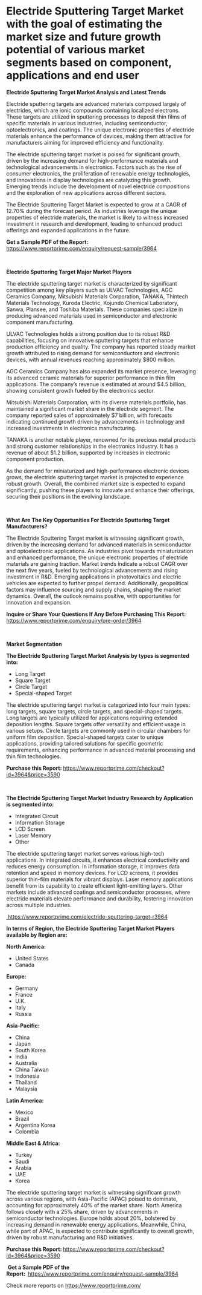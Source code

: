 <p><h1>Electride Sputtering Target Market with the goal of estimating the market size and future growth potential of various market segments based on component, applications and end user</h1></p><p><strong>Electride Sputtering Target Market Analysis and Latest Trends</strong></p>
<p><p>Electride sputtering targets are advanced materials composed largely of electrides, which are ionic compounds containing localized electrons. These targets are utilized in sputtering processes to deposit thin films of specific materials in various industries, including semiconductor, optoelectronics, and coatings. The unique electronic properties of electride materials enhance the performance of devices, making them attractive for manufacturers aiming for improved efficiency and functionality.</p><p>The electride sputtering target market is poised for significant growth, driven by the increasing demand for high-performance materials and technological advancements in electronics. Factors such as the rise of consumer electronics, the proliferation of renewable energy technologies, and innovations in display technologies are catalyzing this growth. Emerging trends include the development of novel electride compositions and the exploration of new applications across different sectors.</p><p>The Electride Sputtering Target Market is expected to grow at a CAGR of 12.70% during the forecast period. As industries leverage the unique properties of electride materials, the market is likely to witness increased investment in research and development, leading to enhanced product offerings and expanded applications in the future.</p></p>
<p><strong>Get a Sample PDF of the Report:&nbsp;</strong> <a href="https://www.reportprime.com/enquiry/request-sample/3964?utm_campaign=3012&utm_medium=2&utm_source=Github&utm_content=ia&utm_term=18032025&utm_id=electride-sputtering-target">https://www.reportprime.com/enquiry/request-sample/3964</a></p>
<p>&nbsp;</p>
<p><strong>Electride Sputtering Target Major Market Players</strong></p>
<p><p>The electride sputtering target market is characterized by significant competition among key players such as ULVAC Technologies, AGC Ceramics Company, Mitsubishi Materials Corporation, TANAKA, Thintech Materials Technology, Kuroda Electric, Kojundo Chemical Laboratory, Sanwa, Plansee, and Toshiba Materials. These companies specialize in producing advanced materials used in semiconductor and electronic component manufacturing.</p><p>ULVAC Technologies holds a strong position due to its robust R&D capabilities, focusing on innovative sputtering targets that enhance production efficiency and quality. The company has reported steady market growth attributed to rising demand for semiconductors and electronic devices, with annual revenues reaching approximately $800 million.</p><p>AGC Ceramics Company has also expanded its market presence, leveraging its advanced ceramic materials for superior performance in thin film applications. The company’s revenue is estimated at around $4.5 billion, showing consistent growth fueled by the electronics sector.</p><p>Mitsubishi Materials Corporation, with its diverse materials portfolio, has maintained a significant market share in the electride segment. The company reported sales of approximately $7 billion, with forecasts indicating continued growth driven by advancements in technology and increased investments in electronics manufacturing.</p><p>TANAKA is another notable player, renowned for its precious metal products and strong customer relationships in the electronics industry. It has a revenue of about $1.2 billion, supported by increases in electronic component production.</p><p>As the demand for miniaturized and high-performance electronic devices grows, the electride sputtering target market is projected to experience robust growth. Overall, the combined market size is expected to expand significantly, pushing these players to innovate and enhance their offerings, securing their positions in the evolving landscape.</p></p>
<p>&nbsp;</p>
<p><strong>What Are The Key Opportunities For Electride Sputtering Target Manufacturers?</strong></p>
<p><p>The Electride Sputtering Target market is witnessing significant growth, driven by the increasing demand for advanced materials in semiconductor and optoelectronic applications. As industries pivot towards miniaturization and enhanced performance, the unique electronic properties of electride materials are gaining traction. Market trends indicate a robust CAGR over the next five years, fueled by technological advancements and rising investment in R&D. Emerging applications in photovoltaics and electric vehicles are expected to further propel demand. Additionally, geopolitical factors may influence sourcing and supply chains, shaping the market dynamics. Overall, the outlook remains positive, with opportunities for innovation and expansion.</p></p>
<p><strong>Inquire or Share Your Questions If Any Before Purchasing This Report:</strong> <a href="https://www.reportprime.com/enquiry/pre-order/3964?utm_campaign=3012&utm_medium=2&utm_source=Github&utm_content=ia&utm_term=18032025&utm_id=electride-sputtering-target">https://www.reportprime.com/enquiry/pre-order/3964</a></p>
<p>&nbsp;</p>
<p><strong>Market Segmentation</strong></p>
<p><strong>The Electride Sputtering Target Market Analysis by types is segmented into:</strong></p>
<p><ul><li>Long Target</li><li>Square Target</li><li>Circle Target</li><li>Special-shaped Target</li></ul></p>
<p><p>The electride sputtering target market is categorized into four main types: long targets, square targets, circle targets, and special-shaped targets. Long targets are typically utilized for applications requiring extended deposition lengths. Square targets offer versatility and efficient usage in various setups. Circle targets are commonly used in circular chambers for uniform film deposition. Special-shaped targets cater to unique applications, providing tailored solutions for specific geometric requirements, enhancing performance in advanced material processing and thin film technologies.</p></p>
<p><strong>Purchase this Report:&nbsp;</strong><a href="https://www.reportprime.com/checkout?id=3964&price=3590&utm_campaign=3012&utm_medium=2&utm_source=Github&utm_content=ia&utm_term=18032025&utm_id=electride-sputtering-target">https://www.reportprime.com/checkout?id=3964&price=3590</a></p>
<p>&nbsp;</p>
<p><strong>The Electride Sputtering Target Market Industry Research by Application is segmented into:</strong></p>
<p><ul><li>Integrated Circuit</li><li>Information Storage</li><li>LCD Screen</li><li>Laser Memory</li><li>Other</li></ul></p>
<p><p>The electride sputtering target market serves various high-tech applications. In integrated circuits, it enhances electrical conductivity and reduces energy consumption. In information storage, it improves data retention and speed in memory devices. For LCD screens, it provides superior thin-film materials for vibrant displays. Laser memory applications benefit from its capability to create efficient light-emitting layers. Other markets include advanced coatings and semiconductor processes, where electride materials elevate performance and durability, fostering innovation across multiple industries.</p></p>
<p><a href="https://www.reportprime.com/electride-sputtering-target-r3964?utm_campaign=3012&utm_medium=2&utm_source=Github&utm_content=ia&utm_term=18032025&utm_id=electride-sputtering-target">&nbsp;https://www.reportprime.com/electride-sputtering-target-r3964</a></p>
<p><strong>In terms of Region, the Electride Sputtering Target Market Players available by Region are:</strong></p>
<p>
    <p> <strong> North America: </strong>
        <ul>
            <li>United States</li>
            <li>Canada</li>
        </ul>
        </p> 
    <p> <strong> Europe: </strong>
        <ul>
            <li>Germany</li>
            <li>France</li>
            <li>U.K.</li>
            <li>Italy</li>
            <li>Russia</li>
        </ul>
        </p> 
    <p> <strong> Asia-Pacific: </strong>
        <ul>
            <li>China</li>
            <li>Japan</li>
            <li>South Korea</li>
            <li>India</li>
            <li>Australia</li>
            <li>China Taiwan</li>
            <li>Indonesia</li>
            <li>Thailand</li>
            <li>Malaysia</li>
        </ul>
        </p> 
    <p> <strong> Latin America: </strong>
        <ul>
            <li>Mexico</li>
            <li>Brazil</li>
            <li>Argentina Korea</li>
            <li>Colombia</li>
        </ul>
        </p> 
    <p> <strong> Middle East & Africa: </strong>
        <ul>
            <li>Turkey</li>
            <li>Saudi</li>
            <li>Arabia</li>
            <li>UAE</li>
            <li>Korea</li>
        </ul>
    </p>
    </p>
<p><p>The electride sputtering target market is witnessing significant growth across various regions, with Asia-Pacific (APAC) poised to dominate, accounting for approximately 40% of the market share. North America follows closely with a 25% share, driven by advancements in semiconductor technologies. Europe holds about 20%, bolstered by increasing demand in renewable energy applications. Meanwhile, China, while part of APAC, is expected to contribute significantly to overall growth, driven by robust manufacturing and R&D initiatives.</p></p>
<p><strong>Purchase this Report: </strong><a href="https://www.reportprime.com/checkout?id=3964&price=3590&utm_campaign=3012&utm_medium=2&utm_source=Github&utm_content=ia&utm_term=18032025&utm_id=electride-sputtering-target">https://www.reportprime.com/checkout?id=3964&price=3590</a></p>
<p>&nbsp;<strong>Get a Sample PDF of the Report:&nbsp;&nbsp;</strong><a href="https://www.reportprime.com/enquiry/request-sample/3964?utm_campaign=3012&utm_medium=2&utm_source=Github&utm_content=ia&utm_term=18032025&utm_id=electride-sputtering-target">https://www.reportprime.com/enquiry/request-sample/3964</a></p>
<p><strong></strong></p>
<p>Check more reports on <a href="https://www.reportprime.com/?utm_campaign=3012&utm_medium=2&utm_source=Github&utm_content=ia&utm_term=18032025&utm_id=electride-sputtering-target">https://www.reportprime.com/</a></p>